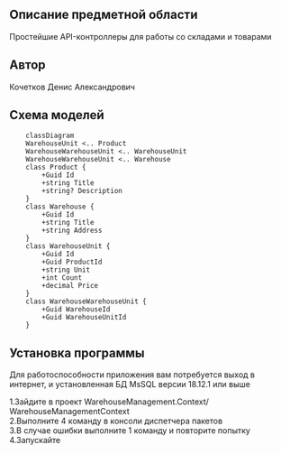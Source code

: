 Описание предметной области
---
Простейшие API-контроллеры для работы со складами и товарами


Автор
---
Кочетков Денис Александрович

Схема моделей
---
```mermaid
    classDiagram
    WarehouseUnit <.. Product
    WarehouseWarehouseUnit <.. WarehouseUnit
    WarehouseWarehouseUnit <.. Warehouse
    class Product {
        +Guid Id
        +string Title
        +string? Description
    }
    class Warehouse {
        +Guid Id
        +string Title
        +string Address
    }
    class WarehouseUnit {
        +Guid Id
        +Guid ProductId
        +string Unit
        +int Count
        +decimal Price
    }
    class WarehouseWarehouseUnit {
        +Guid WarehouseId   
        +Guid WarehouseUnitId            
    }    
```
Установка программы
---
Для работоспособности приложения вам потребуется выход в интернет, и установленная БД MsSQL версии 18.12.1 или выше  

1.Зайдите в проект WarehouseManagement.Context/ WarehouseManagementContext  
2.Выполните 4 команду в консоли диспетчера пакетов  
3.В случае ошибки выполните 1 команду и повторите попытку  
4.Запускайте
